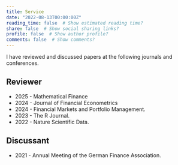 ```yaml
---
title: Service
date: "2022-08-13T00:00:00Z"
reading_time: false  # Show estimated reading time?
share: false  # Show social sharing links?
profile: false  # Show author profile?
comments: false  # Show comments?
---
```


I have reviewed and discussed papers at the following journals and conferences.

## Reviewer

- 2025 - Mathematical Finance
- 2024 - Journal of Financial Econometrics 
- 2024 - Financial Markets and Portfolio Management.
- 2023 - The R Journal.
- 2022 - Nature Scientific Data.

## Discussant

- 2021 - Annual Meeting of the German Finance Association.

